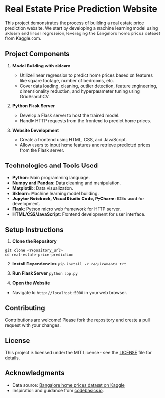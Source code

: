 # Real Estate Price Prediction Website

This project demonstrates the process of building a real estate price prediction website. We start by developing a machine learning model using sklearn and linear regression, leveraging the Bangalore home prices dataset from Kaggle.com. 

## Project Components

1. **Model Building with sklearn**
   - Utilize linear regression to predict home prices based on features like square footage, number of bedrooms, etc.
   - Cover data loading, cleaning, outlier detection, feature engineering, dimensionality reduction, and hyperparameter tuning using GridSearchCV.

2. **Python Flask Server**
   - Develop a Flask server to host the trained model.
   - Handle HTTP requests from the frontend to predict home prices.

3. **Website Development**
   - Create a frontend using HTML, CSS, and JavaScript.
   - Allow users to input home features and retrieve predicted prices from the Flask server.

## Technologies and Tools Used

- **Python**: Main programming language.
- **Numpy and Pandas**: Data cleaning and manipulation.
- **Matplotlib**: Data visualization.
- **Sklearn**: Machine learning model building.
- **Jupyter Notebook, Visual Studio Code, PyCharm**: IDEs used for development.
- **Flask**: Python micro web framework for HTTP server.
- **HTML/CSS/JavaScript**: Frontend development for user interface.

## Setup Instructions

1. **Clone the Repository**
``` 
git clone <repository_url>
cd real-estate-price-prediction 
```

2. **Install Dependencies**
`pip install -r requirements.txt`

3. **Run Flask Server**
`python app.py`

4. **Open the Website**
- Navigate to `http://localhost:5000` in your web browser.

## Contributing

Contributions are welcome! Please fork the repository and create a pull request with your changes.

## License

This project is licensed under the MIT License - see the [LICENSE](LICENSE) file for details.

## Acknowledgments

- Data source: [Bangalore home prices dataset on Kaggle](https://www.kaggle.com/datasets/amitabhajoy/bengaluru-house-price-data)
- Inspiration and guidance from [codebasics.io](https://codebasics.io).


